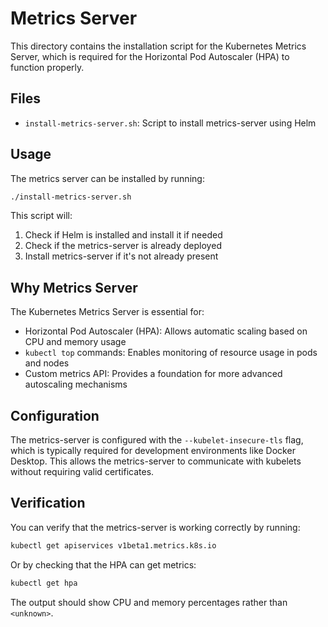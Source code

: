 # Metrics Server

This directory contains the installation script for the Kubernetes Metrics Server, which is required for the Horizontal Pod Autoscaler (HPA) to function properly.

## Files

- `install-metrics-server.sh`: Script to install metrics-server using Helm

## Usage

The metrics server can be installed by running:

```bash
./install-metrics-server.sh
```

This script will:
1. Check if Helm is installed and install it if needed
2. Check if the metrics-server is already deployed
3. Install metrics-server if it's not already present

## Why Metrics Server

The Kubernetes Metrics Server is essential for:

- Horizontal Pod Autoscaler (HPA): Allows automatic scaling based on CPU and memory usage
- `kubectl top` commands: Enables monitoring of resource usage in pods and nodes
- Custom metrics API: Provides a foundation for more advanced autoscaling mechanisms

## Configuration

The metrics-server is configured with the `--kubelet-insecure-tls` flag, which is typically required for development environments like Docker Desktop. This allows the metrics-server to communicate with kubelets without requiring valid certificates.

## Verification

You can verify that the metrics-server is working correctly by running:

```bash
kubectl get apiservices v1beta1.metrics.k8s.io
```

Or by checking that the HPA can get metrics:

```bash
kubectl get hpa
```

The output should show CPU and memory percentages rather than `<unknown>`. 